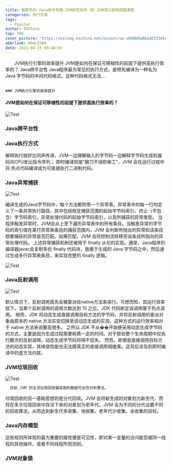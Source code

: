 ```yaml
---
title: 推荐系列-Java技术专题-JVM研究系列（9）JVM深入研究挖掘课题
categories: 热门文章
tags:
  - Popular
author: OSChina
top: 746
cover_picture: 'https://oscimg.oschina.net/oscnet/up-c848b6a082d833145c3095b03a263c2d0ff.png'
abbrlink: 694c2384
date: 2021-04-15 09:48:03
---
```


&emsp;&emsp;JVM执行引擎的效率提升 JVM是如何在保证可移植性的前提下提供高执行效率的？ Java跨平台性 Java程序最为常见的执行方式，是预先编译为一种名为 Java 字节码的中间代码格式。这种代码格式无法...
<!-- more -->

                                                                                                                                                                                        ### JVM执行引擎的效率提升 
#### JVM是如何在保证可移植性的前提下提供高执行效率的？ 
![Test](https://oscimg.oschina.net/oscnet/up-c848b6a082d833145c3095b03a263c2d0ff.png  'Java技术专题-JVM研究系列（9）JVM深入研究挖掘课题') 
 
### Java跨平台性 
 
### Java执行方式 
 
 
 解释执行就好比同声传译，JVM一边理解输入的字节码一边解释字节码生成机器码向CPU发出指令序列； 
 即时编译则是“磨刀不误砍柴工”，JVM 会在运行过程中将 热点代码编译成为可直接执行二进制代码。 
 
 
 
### Java异常捕获 
![Test](https://oscimg.oschina.net/oscnet/up-c848b6a082d833145c3095b03a263c2d0ff.png  'Java技术专题-JVM研究系列（9）JVM深入研究挖掘课题') 
 
 编译生成的Java字节码中，每个方法都附带一个异常表。异常表中的每一行均定义了一条异常执行路径，其中包括规定捕获范围的起始字节码索引、终止（不包含）字节码索引，异常处理代码的起始字节码索引，以及所捕获的异常类型。 
 当程序触发异常时，JVM会从上至下遍历异常表中的所有条目。当触发异常的字节码的索引值在某行异常表条目的捕获范围内，JVM 会判断所抛出的异常和该条目想要捕获的异常是否匹配。如果匹配，JVM 会将控制流转移至该条目所指向的异常处理代码。 
 上述异常捕获机制还被用于 finally 从句的实现。通常，Java程序的编译器javac会复制多份 finally 代码块，放置于生成的 Java 字节码之中，然后通过生成多行异常表条目，来实现完整的 finally 逻辑。 
 
 
![Test](https://oscimg.oschina.net/oscnet/up-c848b6a082d833145c3095b03a263c2d0ff.png  'Java技术专题-JVM研究系列（9）JVM深入研究挖掘课题') 
### Java反射调用 
![Test](https://oscimg.oschina.net/oscnet/up-c848b6a082d833145c3095b03a263c2d0ff.png  'Java技术专题-JVM研究系列（9）JVM深入研究挖掘课题') 
 
 默认情况下，反射调用首先会被委派给native方法来进行。可想而知，其运行效率低下。当某个反射调用的调用次数达到 15 之后，JDK 代码断定该调用属于热点调用。 
 继而，JDK 将动态生成直接调用目标方法的字节码，并将反射调用的委派对象由原本的 native 方法实现切换至该动态生成的实现。这种方式的运行效率相对于 native 方法来说要高很多。 
 之所以 JDK 不从��开始便采用动态生成字节码的方式，主要是因为生成过程需要耗费一定的时间。对于那些整个生命周期中仅执行数次的反射调用，动态生成字节码将得不偿失。 
 然而，即便是直接调用目标方法的动态实现，其峰值性能也无法跟真正的直接调用相媲美。这背后涉及到即时编译中的虚方法内联。 
 
 
### JVM垃圾回收 
![Test](https://oscimg.oschina.net/oscnet/up-c848b6a082d833145c3095b03a263c2d0ff.png  'Java技术专题-JVM研究系列（9）JVM深入研究挖掘课题') 
 
 ```java 
   目前 JVM 的主流垃圾回收器采取的都是可达性分析算法。

  ``` 
  
 
 
 
垃圾回收的另一基础思想则是分代回收。JVM 会将新生成的对象划为新生代，而将在多次垃圾回收中存活下来的对象划为老年代。JVM 会为不同的分代设置不同的回收算法，从而达到新生代多收集、快收集，老年代少收集、全收集的目标。 
### Java内存模型 
 
 
 
这些规则所体现的最为重要的属性便是可见性，即对某一变量的访问能否被同一线程的其他操作，或者不同线程所观测到。 
 
### JVM对象锁 
 
 
 
 

                                        